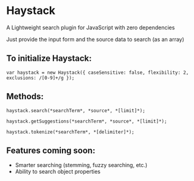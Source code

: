 # Haystack
A Lightweight search plugin for JavaScript with zero dependencies

Just provide the input form and the source data to search (as an array)

## To initialize Haystack:

`var haystack = new Haystack({
  caseSensitive: false,
  flexibility: 2,
  exclusions: /[0-9]+/g
});`

## Methods:

`haystack.search(*searchTerm*, *source*, *[limit]*);`

`haystack.getSuggestions(*searchTerm*, *source*, *[limit]*);`

`haystack.tokenize(*searchTerm*, *[delimiter]*);`

## Features coming soon:

- Smarter searching (stemming, fuzzy searching, etc.)
- Ability to search object properties
